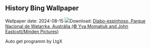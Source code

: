 ## History Bing Wallpaper
Wallpaper date: 2024-08-15
![](https://www.bing.com/th?id=OHR.WatarrkaLizard_PT-BR4397893741_UHD.jpg&w=1000)Download: [Diabo-espinhoso, Parque Nacional de Watarrka, Austrália (© Yva Momatiuk and John Eastcott/Minden Pictures)](https://www.bing.com/th?id=OHR.WatarrkaLizard_PT-BR4397893741_UHD.jpg)

Auto get programm by LtgX
